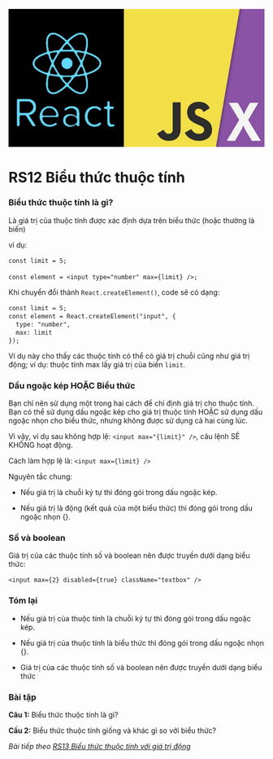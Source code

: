 ![Create-HTML-1](images/jsx.jpg) 

# RS12 Biểu thức thuộc tính

### Biểu thức thuộc tính là gì?

Là giá trị của thuộc tính được xác định dựa trên biểu thức (hoặc thường là biến)

ví dụ:

```
const limit = 5;

const element = <input type="number" max={limit} />;
```

Khi chuyển đổi thành `React.createElement()`, code sẽ có dạng:

```
const limit = 5;
const element = React.createElement("input", {
  type: "number",
  max: limit
});
```

Ví dụ này cho thấy các thuộc tính có thể có giá trị chuỗi cũng như giá trị động; ví dụ: thuộc tính max lấy giá trị của biến `limit`.

### Dấu ngoặc kép HOẶC Biểu thức

Bạn chỉ nên sử dụng một trong hai cách để chỉ định giá trị cho thuộc tính. Bạn có thể sử dụng dấu ngoặc kép cho giá trị thuộc tính HOẶC sử dụng dấu ngoặc nhọn cho biểu thức, nhưng không được sử dụng cả hai cùng lúc.

Vì vậy, ví dụ sau không hợp lệ: `<input max="{limit}" />`, câu lệnh SẼ KHÔNG hoạt động.

Cách làm hợp lệ là: `<input max={limit} />`

Nguyên tắc chung:

- Nếu giá trị là chuỗi ký tự thì đóng gói trong dấu ngoặc kép.

- Nếu giá trị là động (kết quả của một biểu thức) thì đóng gói trong dấu ngoặc nhọn {}.

### Số và boolean

Giá trị của các thuộc tính số và boolean nên được truyền dưới dạng biểu thức:

```
<input max={2} disabled={true} className="textbox" />
```

### Tóm lại

- Nếu giá trị của thuộc tính là chuỗi ký tự thì đóng gói trong dấu ngoặc kép.

- Nếu giá trị của thuộc tính là biểu thức thì đóng gói trong dấu ngoặc nhọn {}.

- Giá trị của các thuộc tính số và boolean nên được truyền dưới dạng biểu thức

### Bài tập

**Câu 1:** Biểu thức thuộc tính là gì?

**Cấu 2:** Biểu thức thuộc tính giống và khác gì so với biểu thức?

*Bài tiếp theo [RS13 Biểu thức thuộc tính với giá trị động](/lesson/session/session_013_jsx_attribute_expression_more.md)*
